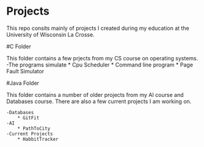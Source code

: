# Projects

This repo consits mainly of projects I created during my education at the University of Wisconsin La Crosse.

#C Folder

This folder contains a few prjects from my CS course on operating systems.
   -The programs simulate
        * Cpu Scheduler
        * Command line program
        * Page Fault Simulator
        
        
#Java Folder

This folder contains a number of older projects from my AI course and Databases course. There are also a few current projects I am working on.

    -Databases
        * GitFit
    -AI
        * PathToCity
    -Current Projects
        * HabbitTracker
